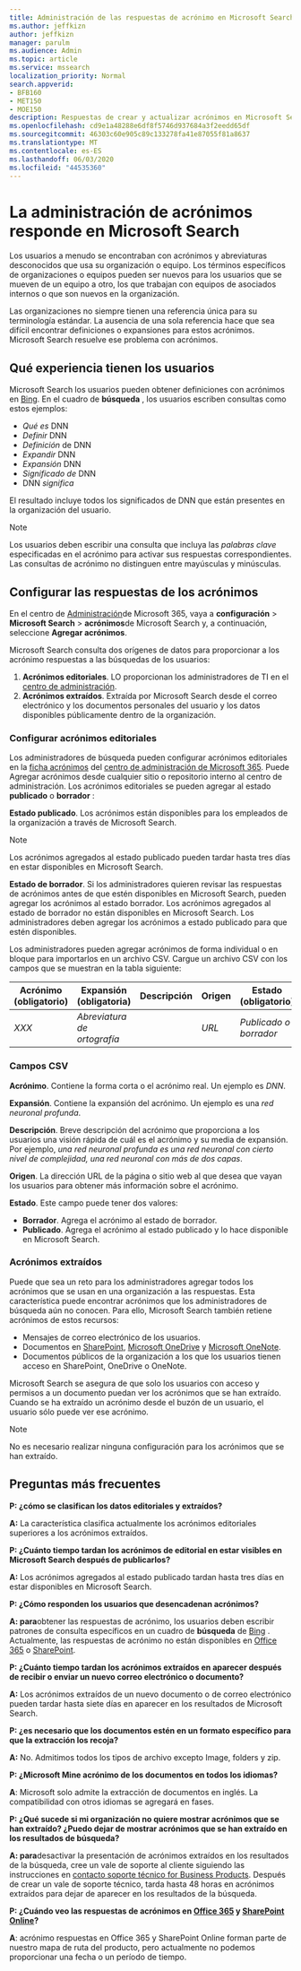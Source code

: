 ```yaml
---
title: Administración de las respuestas de acrónimo en Microsoft Search
ms.author: jeffkizn
author: jeffkizn
manager: parulm
ms.audience: Admin
ms.topic: article
ms.service: mssearch
localization_priority: Normal
search.appverid:
- BFB160
- MET150
- MOE150
description: Respuestas de crear y actualizar acrónimos en Microsoft Search
ms.openlocfilehash: cd9e1a48288e6df8f5746d937684a3f2eedd65df
ms.sourcegitcommit: 46303c60e905c89c133278fa41e87055f81a8637
ms.translationtype: MT
ms.contentlocale: es-ES
ms.lasthandoff: 06/03/2020
ms.locfileid: "44535360"
---
```

# <a name="manage-acronyms-answers-in-microsoft-search"></a>La administración de acrónimos responde en Microsoft Search

Los usuarios a menudo se encontraban con acrónimos y abreviaturas desconocidos que usa su organización o equipo. Los términos específicos de organizaciones o equipos pueden ser nuevos para los usuarios que se mueven de un equipo a otro, los que trabajan con equipos de asociados internos o que son nuevos en la organización.

Las organizaciones no siempre tienen una referencia única para su terminología estándar. La ausencia de una sola referencia hace que sea difícil encontrar definiciones o expansiones para estos acrónimos. Microsoft Search resuelve ese problema con acrónimos.

## <a name="what-users-experience"></a>Qué experiencia tienen los usuarios

Microsoft Search los usuarios pueden obtener definiciones con acrónimos en [Bing](https://Bing.com). En el cuadro de **búsqueda** , los usuarios escriben consultas como estos ejemplos:

- *Qué es* DNN
- *Definir* DNN
- *Definición* de DNN
- *Expandir* DNN
- *Expansión* DNN
- *Significado de* DNN
- DNN *significa*

El resultado incluye todos los significados de DNN que están presentes en la organización del usuario.

> [!NOTE]
> Los usuarios deben escribir una consulta que incluya las *palabras clave* especificadas en el acrónimo para activar sus respuestas correspondientes. Las consultas de acrónimo no distinguen entre mayúsculas y minúsculas.

## <a name="set-up-acronyms-answers"></a>Configurar las respuestas de los acrónimos

En el centro de [Administración](https://admin.microsoft.com)de Microsoft 365, vaya a **configuración**  >  **Microsoft Search**  > **acrónimos**de Microsoft Search y, a continuación, seleccione **Agregar acrónimos**.

Microsoft Search consulta dos orígenes de datos para proporcionar a los acrónimo respuestas a las búsquedas de los usuarios:

1. **Acrónimos editoriales**. LO proporcionan los administradores de TI en el [centro de administración](https://admin.microsoft.com).
2. **Acrónimos extraídos**. Extraída por Microsoft Search desde el correo electrónico y los documentos personales del usuario y los datos disponibles públicamente dentro de la organización.

### <a name="set-up-editorial-acronyms"></a>Configurar acrónimos editoriales

Los administradores de búsqueda pueden configurar acrónimos editoriales en la [ficha acrónimos](https://admin.microsoft.com/Adminportal/Home#/MicrosoftSearch) del [centro de administración de Microsoft 365]( https://admin.microsoft.com). Puede Agregar acrónimos desde cualquier sitio o repositorio interno al centro de administración. Los acrónimos editoriales se pueden agregar al estado **publicado** o **borrador** :

**Estado publicado**. Los acrónimos están disponibles para los empleados de la organización a través de Microsoft Search.

> [!NOTE]
> Los acrónimos agregados al estado publicado pueden tardar hasta tres días en estar disponibles en Microsoft Search.

**Estado de borrador**. Si los administradores quieren revisar las respuestas de acrónimos antes de que estén disponibles en Microsoft Search, pueden agregar los acrónimos al estado borrador. Los acrónimos agregados al estado de borrador no están disponibles en Microsoft Search. Los administradores deben agregar los acrónimos a estado publicado para que estén disponibles.

Los administradores pueden agregar acrónimos de forma individual o en bloque para importarlos en un archivo CSV. Cargue un archivo CSV con los campos que se muestran en la tabla siguiente:

| Acrónimo (obligatorio) | Expansión (obligatoria) | Descripción  | Origen | Estado (obligatorio) |
| --------- | --------- | ---------- | --------- |--------- |
| *XXX* | *Abreviatura de ortografía* |  | *URL* | *Publicado o borrador* |

### <a name="csv-fields"></a>Campos CSV

**Acrónimo**. Contiene la forma corta o el acrónimo real. Un ejemplo es *DNN*.

**Expansión**. Contiene la expansión del acrónimo. Un ejemplo es una *red neuronal profunda*.

**Descripción**. Breve descripción del acrónimo que proporciona a los usuarios una visión rápida de cuál es el acrónimo y su media de expansión. Por ejemplo, *una red neuronal profunda es una red neuronal con cierto nivel de complejidad, una red neuronal con más de dos capas*.

**Origen**. La dirección URL de la página o sitio web al que desea que vayan los usuarios para obtener más información sobre el acrónimo.

**Estado**. Este campo puede tener dos valores:

- **Borrador**. Agrega el acrónimo al estado de borrador.
- **Publicado**. Agrega el acrónimo al estado publicado y lo hace disponible en Microsoft Search.

### <a name="mined-acronyms"></a>Acrónimos extraídos

Puede que sea un reto para los administradores agregar todos los acrónimos que se usan en una organización a las respuestas. Esta característica puede encontrar acrónimos que los administradores de búsqueda aún no conocen. Para ello, Microsoft Search también retiene acrónimos de estos recursos:

- Mensajes de correo electrónico de los usuarios.
- Documentos en [SharePoint](https://products.office.com/sharepoint/collaboration), [Microsoft OneDrive]( https://onedrive.live.com/about/) y [Microsoft OneNote](http://www.onenote.com/).
- Documentos públicos de la organización a los que los usuarios tienen acceso en SharePoint, OneDrive o OneNote.

Microsoft Search se asegura de que solo los usuarios con acceso y permisos a un documento puedan ver los acrónimos que se han extraído. Cuando se ha extraído un acrónimo desde el buzón de un usuario, el usuario sólo puede ver ese acrónimo.

> [!NOTE]
> No es necesario realizar ninguna configuración para los acrónimos que se han extraído.

## <a name="frequently-asked-questions"></a>Preguntas más frecuentes

**P: ¿cómo se clasifican los datos editoriales y extraídos?**

**A:** La característica clasifica actualmente los acrónimos editoriales superiores a los acrónimos extraídos.

**P: ¿Cuánto tiempo tardan los acrónimos de editorial en estar visibles en Microsoft Search después de publicarlos?**

**A:**  Los acrónimos agregados al estado publicado tardan hasta tres días en estar disponibles en Microsoft Search.

**P: ¿Cómo responden los usuarios que desencadenan acrónimos?**

**A: para**obtener las respuestas de acrónimo, los usuarios deben escribir patrones de consulta específicos en un cuadro de **búsqueda** de [Bing](https://bing.com) . Actualmente, las respuestas de acrónimo no están disponibles en [Office 365](https://Office.com) o [SharePoint](https://products.office.com/sharepoint/collaboration).

**P: ¿Cuánto tiempo tardan los acrónimos extraídos en aparecer después de recibir o enviar un nuevo correo electrónico o documento?**

**A:** Los acrónimos extraídos de un nuevo documento o de correo electrónico pueden tardar hasta siete días en aparecer en los resultados de Microsoft Search.

**P: ¿es necesario que los documentos estén en un formato específico para que la extracción los recoja?**

**A:** No. Admitimos todos los tipos de archivo excepto Image, folders y zip.

**P: ¿Microsoft Mine acrónimo de los documentos en todos los idiomas?**

**A**: Microsoft solo admite la extracción de documentos en inglés. La compatibilidad con otros idiomas se agregará en fases.

**P: ¿Qué sucede si mi organización no quiere mostrar acrónimos que se han extraído? ¿Puedo dejar de mostrar acrónimos que se han extraído en los resultados de búsqueda?**

**A: para**desactivar la presentación de acrónimos extraídos en los resultados de la búsqueda, cree un vale de soporte al cliente siguiendo las instrucciones en [contacto soporte técnico for Business Products](https://docs.microsoft.com/office365/admin/contact-support-for-business-products?redirectSourcePath=%252f%252farticle%252fContact-Office-365-for-business-support-32a17ca7-6fa0-4870-8a8d-e25ba4ccfd4b&view=o365-worldwide&tabs=online#BKMK_call_support).
Después de crear un vale de soporte técnico, tarda hasta 48 horas en acrónimos extraídos para dejar de aparecer en los resultados de la búsqueda.

**P: ¿Cuándo veo las respuestas de acrónimos en [Office 365](https://Office.com) y [SharePoint Online](https://products.office.com/sharepoint/collaboration)?**

**A**: acrónimo respuestas en Office 365 y SharePoint Online forman parte de nuestro mapa de ruta del producto, pero actualmente no podemos proporcionar una fecha o un período de tiempo.
